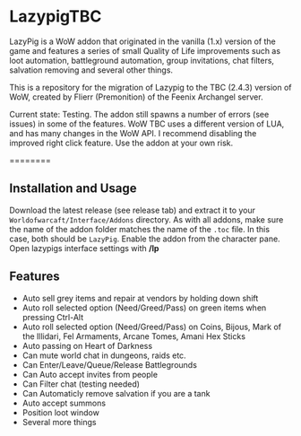 # LazypigTBC

LazyPig is a WoW addon that originated in the vanilla (1.x) version of the game and features a series of small Quality of Life improvements such as loot automation, battleground automation, group invitations, chat filters, salvation removing and several other things.

This is a repository for the migration of Lazypig to the TBC (2.4.3) version of WoW, created by Flierr (Premonition) of the Feenix Archangel server.

Current state: Testing. The addon still spawns a number of errors (see issues) in some of the features. WoW TBC uses a different version of LUA, and has many changes in the WoW API. I recommend disabling the improved right click feature. Use the addon at your own risk.

========

## Installation and Usage

Download the latest release (see release tab) and extract it to your <code>Worldofwarcaft/Interface/Addons</code> directory. As with all addons, make sure the name of the addon folder matches the name of the `.toc` file. In this case, both should be `LazyPig`. Enable the addon from the character pane. Open lazypigs interface settings with <b>/lp</b>

## Features

- Auto sell grey items and repair at vendors by holding down shift
- Auto roll selected option (Need/Greed/Pass) on green items when pressing Ctrl-Alt
- Auto roll selected option (Need/Greed/Pass) on Coins, Bijous, Mark of the Illidari, Fel Armaments, Arcane Tomes, Amani Hex Sticks
- Auto passing on Heart of Darkness
- Can mute world chat in dungeons, raids etc.
- Can Enter/Leave/Queue/Release Battlegrounds
- Can Auto accept invites from people
- Can Filter chat (testing needed)
- Can Automaticly remove salvation if you are a tank
- Auto accept summons
- Position loot window
- Several more things
